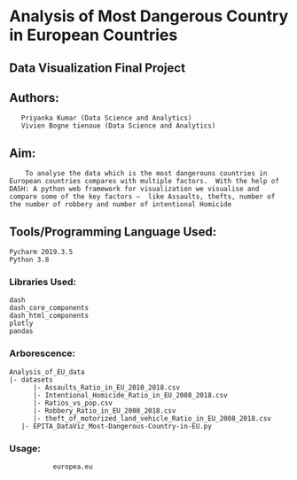 #  Analysis of Most Dangerous Country in European Countries 
## Data Visualization Final Project

## Authors:

       Priyanka Kumar (Data Science and Analytics)
       Vivien Bogne tienoue (Data Science and Analytics)

## Aim:

        To analyse the data which is the most dangerouns countries in European countries compares with multiple factors.  With the help of DASH: A python web framework for visualization we visualise and compare some of the key factors –  like Assaults, thefts, number of the number of robbery and number of intentional Homicide


## Tools/Programming Language Used:

    Pycharm 2019.3.5
    Python 3.8

### Libraries Used:

    dash 
    dash_core_components
    dash_html_components
    plotly
    pandas

### Arborescence:

    Analysis_of_EU_data
    |- datasets 
          |- Assaults_Ratio_in_EU_2010_2018.csv
          |- Intentional_Homicide_Ratio_in_EU_2008_2018.csv
          |- Ratios_vs_pop.csv
          |- Robbery_Ratio_in_EU_2008_2018.csv
          |- theft_of_motorized_land_vehicle_Ratio_in_EU_2008_2018.csv
       |- EPITA_DataViz_Most-Dangerous-Country-in-EU.py

 
### Usage:
               europea.eu
